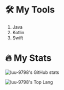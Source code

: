# 🛠 My Tools
1. Java
2. Kotlin
3. Swift

# 🔥 My Stats
![luu-9798's GitHub stats](https://github-readme-stats.vercel.app/api?username=luu-9798&theme=dracula&show_icons=true&count_private=true&line_height=40)

![luu-9798's Top Lang](https://github-readme-stats.vercel.app/api/top-langs/?username=luu-9798&theme=dracula&line_height=40)
